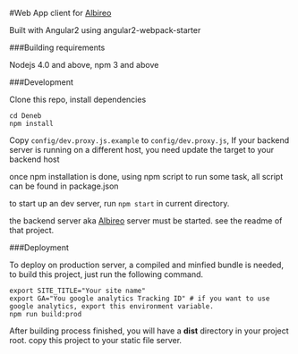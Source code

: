 #Web App client for [Albireo](https://github.com/lordfriend/Albireo)

Built with Angular2 using angular2-webpack-starter

###Building requirements

Nodejs 4.0 and above, npm 3 and above

###Development

Clone this repo, install dependencies

```shell
cd Deneb
npm install
```

Copy `config/dev.proxy.js.example` to `config/dev.proxy.js`, If your backend server is running on a different host, you need update the target to your backend host

once npm installation is done, using npm script to run some task, all script can be found in package.json

to start up an dev server, run `npm start` in current directory.

the backend server aka [Albireo](https://github.com/lordfriend/Albireo) server must be started. see the readme of that project.

###Deployment

To deploy on production server, a compiled and minfied bundle is needed, to build this project, just run the following command.

```shell
export SITE_TITLE="Your site name"
export GA="You google analytics Tracking ID" # if you want to use google analytics, export this environment variable.
npm run build:prod
```

After building process finished, you will have a **dist** directory in your project root. copy this project to your static file server.
